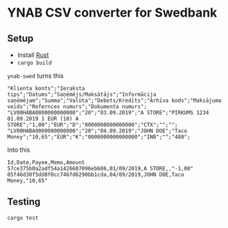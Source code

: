 # YNAB CSV converter for Swedbank

## Setup

* Install [Rust](https://www.rust-lang.org/learn/get-started)
* `cargo build`

`ynab-swed` turns this

```csv
"Klienta konts";"Ieraksta tips";"Datums";"Saņēmējs/Maksātājs";"Informācija saņēmējam";"Summa";"Valūta";"Debets/Kredīts";"Arhīva kods";"Maksājuma veids";"Refernces numurs";"Dokumenta numurs";
"LV00HABA0000000000000";"20";"03.09.2019";"A STORE";"PIRKUMS 1234 01.09.2019 1 EUR (10) A STORE";"1,00";"EUR";"D";"0000000000000000";"CTX";"";"";
"LV00HABA0000000000000";"20";"04.09.2019";"JOHN DOE";"Taco Money";"10,65";"EUR";"K";"0000000000000000";"INB";"";"480";
```

Into this

```csv
Id,Date,Payee,Memo,Amount
57ce375b0a2adf54a1426607096eb686,01/09/2019,A STORE,,"-1,00"
05f46d30f5dd8f0cc746fd6290bb1cda,04/09/2019,JOHN DOE,Taco Money,"10,65"
```

## Testing

```
cargo test
```

